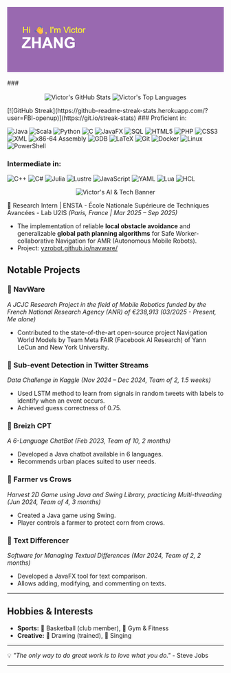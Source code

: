 <p align="center">
  <img src="https://raw.githubusercontent.com/FBI-openup/FBI-openup/master/cover.png" alt="Victor's AI & Tech Banner" width="800px">
</p>
###
<p align="center">
  <img align="center" src="https://github-readme-stats.vercel.app/api?username=FBI-openup&show_icons=true&theme=radical&include_all_commits=true&count_private=true" alt="Victor's GitHub Stats"/>
  <img align="center" src="https://github-readme-stats.vercel.app/api/top-langs/?username=FBI-openup&layout=compact&theme=radical" alt="Victor's Top Languages"/>
</p>
[![GitHub Streak](https://github-readme-streak-stats.herokuapp.com/?user=FBI-openup)](https://git.io/streak-stats)
### Proficient in:
<p align="left">
  <img src="https://img.shields.io/badge/Java-ED8B00?style=for-the-badge&logo=openjdk&logoColor=white" alt="Java"/>
  <img src="https://img.shields.io/badge/Scala-DC322F?style=for-the-badge&logo=scala&logoColor=white" alt="Scala"/>
  <img src="https://img.shields.io/badge/Python-3776AB?style=for-the-badge&logo=python&logoColor=white" alt="Python"/>
  <img src="https://img.shields.io/badge/C-00599C?style=for-the-badge&logo=c&logoColor=white" alt="C"/>
  <img src="https://img.shields.io/badge/JavaFX-007396?style=for-the-badge&logo=openjfx&logoColor=white" alt="JavaFX"/>
  <img src="https://img.shields.io/badge/SQL-4479A1?style=for-the-badge&logo=mysql&logoColor=white" alt="SQL"/>
  <img src="https://img.shields.io/badge/HTML5-E34F26?style=for-the-badge&logo=html5&logoColor=white" alt="HTML5"/>
  <img src="https://img.shields.io/badge/PHP-777BB4?style=for-the-badge&logo=php&logoColor=white" alt="PHP"/>
  <img src="https://img.shields.io/badge/CSS3-1572B6?style=for-the-badge&logo=css3&logoColor=white" alt="CSS3"/>
  <img src="https://img.shields.io/badge/XML-000000?style=for-the-badge&logo=feedly&logoColor=white" alt="XML"/> <!-- Using Feedly logo as a stand-in for generic XML -->
  <img src="https://img.shields.io/badge/x86_64_Assembly-522D80?style=for-the-badge&logo=intel&logoColor=white" alt="x86-64 Assembly"/>
  <img src="https://img.shields.io/badge/GDB-CC0000?style=for-the-badge&logo=gnu&logoColor=white" alt="GDB"/>
  <img src="https://img.shields.io/badge/LaTeX-008080?style=for-the-badge&logo=latex&logoColor=white" alt="LaTeX"/>
  <img src="https://img.shields.io/badge/Git-F05032?style=for-the-badge&logo=git&logoColor=white" alt="Git"/>
  <img src="https://img.shields.io/badge/Docker-2496ED?style=for-the-badge&logo=docker&logoColor=white" alt="Docker"/>
  <img src="https://img.shields.io/badge/Linux-FCC624?style=for-the-badge&logo=linux&logoColor=black" alt="Linux"/>
  <img src="https://img.shields.io/badge/PowerShell-5391FE?style=for-the-badge&logo=powershell&logoColor=white" alt="PowerShell"/>
</p>

### Intermediate in:
<p align="left">
  <img src="https://img.shields.io/badge/C++-00599C?style=for-the-badge&logo=cplusplus&logoColor=white" alt="C++"/>
  <img src="https://img.shields.io/badge/C%23-239120?style=for-the-badge&logo=c-sharp&logoColor=white" alt="C#"/>
  <img src="https://img.shields.io/badge/Julia-9558B2?style=for-the-badge&logo=julia&logoColor=white" alt="Julia"/>
  <img src="https://img.shields.io/badge/Lustre-FF6B00?style=for-the-badge&logoColor=white&text=Lustre" alt="Lustre"/> <!-- No specific logo for Lustre, using text -->
  <img src="https://img.shields.io/badge/JavaScript-F7DF1E?style=for-the-badge&logo=javascript&logoColor=black" alt="JavaScript"/>
  <img src="https://img.shields.io/badge/YAML-CB171E?style=for-the-badge&logo=yaml&logoColor=white" alt="YAML"/>
  <img src="https://img.shields.io/badge/Lua-2C2D72?style=for-the-badge&logo=lua&logoColor=white" alt="Lua"/>
  <img src="https://img.shields.io/badge/HCL-6836F2?style=for-the-badge&logo=hashicorp&logoColor=white" alt="HCL"/>
</p>
<p align="center">
  <img src="https://raw.githubusercontent.com/FBI-openup/FBI-openup/master/neuro.gif" alt="Victor's AI & Tech Banner" width="800px">
</p>


🔹 Research Intern | ENSTA - École Nationale Supérieure de Techniques Avancées - Lab U2IS *(Paris, France | Mar 2025 – Sep 2025)*
- The implementation of reliable **local obstacle avoidance** and generalizable **global path planning algorithms** for Safe Worker-collaborative Navigation for AMR (Autonomous Mobile Robots).
- Project: [yzrobot.github.io/navware/](https://yzrobot.github.io/navware/)


## Notable Projects


### 🔹 NavWare
*A JCJC Research Project in the field of Mobile Robotics funded by the French National Research Agency (ANR) of €238,913*
*(03/2025 - Present, Me alone)*
- Contributed to the state-of-the-art open-source project Navigation World Models by Team Meta FAIR (Facebook AI Research) of Yann LeCun and New York University.

### 🔹 Sub-event Detection in Twitter Streams
*Data Challenge in Kaggle*
*(Nov 2024 – Dec 2024, Team of 2, 1.5 weeks)*
- Used LSTM method to learn from signals in random tweets with labels to identify when an event occurs.
- Achieved guess correctness of 0.75.

### 🔹 Breizh CPT
*A 6-Language ChatBot*
*(Feb 2023, Team of 10, 2 months)*
- Developed a Java chatbot available in 6 languages.
- Recommends urban places suited to user needs.

### 🔹 Farmer vs Crows
*Harvest 2D Game using Java and Swing Library, practicing Multi-threading*
*(Jun 2024, Team of 4, 3 months)*
- Created a Java game using Swing.
- Player controls a farmer to protect corn from crows.

### 🔹 Text Differencer
*Software for Managing Textual Differences*
*(Mar 2024, Team of 2, 2 months)*
- Developed a JavaFX tool for text comparison.
- Allows adding, modifying, and commenting on texts.

---

## Hobbies & Interests

- **Sports:** 🏀 Basketball (club member), 💪 Gym & Fitness
- **Creative:** 🎨 Drawing (trained), 🎤 Singing

---

💡 *"The only way to do great work is to love what you do."* - Steve Jobs

---


